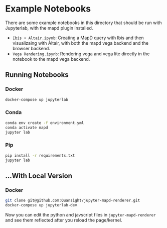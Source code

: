 # Example Notebooks

There are some example notebooks in this directory that should be run with Jupyterlab, with the mapd plugin installed.


* `Ibis + Altair.ipynb`: Creating a MapD query with Ibis and then visualizaing with Altair, with both the mapd vega backend and the browser backend.
* `Vega Rendering.ipynb`: Rendering vega and vega lite directly in the notebook to the mapd vega backend.

## Running Notebooks

### Docker

```bash
docker-compose up jupyterlab
```

### Conda

```bash
conda env create -f environment.yml
conda activate mapd
jupyter lab
```

### Pip

```bash
pip install -r requirements.txt
jupyter lab
```


## ...With Local Version

### Docker

```bash
git clone git@github.com:Quansight/jupyter-mapd-renderer.git
docker-compose up jupyterlab-dev
```

Now you can edit the python and javscript files in `jupyter-mapd-renderer` and
see them reflected after you reload the page/kernel.
